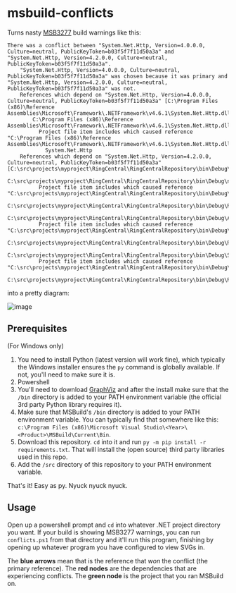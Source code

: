# msbuild-conflicts

Turns nasty [MSB3277](https://docs.microsoft.com/en-us/visualstudio/msbuild/errors/msb3277?view=vs-2022) build warnings like this:
```
There was a conflict between "System.Net.Http, Version=4.0.0.0, Culture=neutral, PublicKeyToken=b03f5f7f11d50a3a" and "System.Net.Http, Version=4.2.0.0, Culture=neutral, PublicKeyToken=b03f5f7f11d50a3a".
    "System.Net.Http, Version=4.0.0.0, Culture=neutral, PublicKeyToken=b03f5f7f11d50a3a" was chosen because it was primary and "System.Net.Http, Version=4.2.0.0, Culture=neutral, PublicKeyToken=b03f5f7f11d50a3a" was not.
    References which depend on "System.Net.Http, Version=4.0.0.0, Culture=neutral, PublicKeyToken=b03f5f7f11d50a3a" [C:\Program Files (x86)\Reference Assemblies\Microsoft\Framework\.NETFramework\v4.6.1\System.Net.Http.dll].
        C:\Program Files (x86)\Reference Assemblies\Microsoft\Framework\.NETFramework\v4.6.1\System.Net.Http.dll
          Project file item includes which caused reference "C:\Program Files (x86)\Reference Assemblies\Microsoft\Framework\.NETFramework\v4.6.1\System.Net.Http.dll".
            System.Net.Http
    References which depend on "System.Net.Http, Version=4.2.0.0, Culture=neutral, PublicKeyToken=b03f5f7f11d50a3a" [C:\src\projects\myproject\RingCentral\RingCentralRepository\bin\Debug\System.Net.Http.dll].
        C:\src\projects\myproject\RingCentral\RingCentralRepository\bin\Debug\netstandard.dll
          Project file item includes which caused reference "C:\src\projects\myproject\RingCentral\RingCentralRepository\bin\Debug\netstandard.dll".
            C:\src\projects\myproject\RingCentral\RingCentralRepository\bin\Debug\RingCentralRepository.dll
        C:\src\projects\myproject\RingCentral\RingCentralRepository\bin\Debug\Azure.Core.dll
          Project file item includes which caused reference "C:\src\projects\myproject\RingCentral\RingCentralRepository\bin\Debug\Azure.Core.dll".
            C:\src\projects\myproject\RingCentral\RingCentralRepository\bin\Debug\RingCentralRepository.dll
        C:\src\projects\myproject\RingCentral\RingCentralRepository\bin\Debug\System.Net.Http.Formatting.dll
          Project file item includes which caused reference "C:\src\projects\myproject\RingCentral\RingCentralRepository\bin\Debug\System.Net.Http.Formatting.dll".
            C:\src\projects\myproject\RingCentral\RingCentralRepository\bin\Debug\RingCentralRepository.dll			
```

into a pretty diagram:

![image](https://user-images.githubusercontent.com/8726792/186281382-421f2d7a-bf4d-4ab0-925c-fbf3d8a538a6.png)

## Prerequisites

(For Windows only)

1. You need to install Python (latest version will work fine), which typically the Windows installer ensures the `py` command is globally available. If not, you'll need to make sure it is.
1. Powershell
1. You'll need to download [GraphViz](https://www.graphviz.org/download/) and after the install make sure that the `/bin` directory is added to your PATH environment variable (the official 3rd party Python library requires it).
1. Make sure that MSBuild's `/bin` directory is added to your PATH environment variable. You can typically find that somewhere like this: `c:\Program Files (x86)\Microsoft Visual Studio\<Year>\<Product>\MSBuild\Current\Bin`.
1. Download this repository. `cd` into it and run `py -m pip install -r requirements.txt`. That will install the (open source) third party libraries used in this repo.
1. Add the `/src` directory of this repository to your PATH environment variable.

That's it! Easy as py. Nyuck nyuck nyuck.

## Usage

Open up a powershell prompt and `cd` into whatever .NET project directory you want. If your build is showing MSB3277 warnings, you can run `conflicts.ps1` from that directory and it'll run this program, finishing by opening up whatever program you have configured to view SVGs in.

The **blue arrows** mean that is the reference that _won_ the conflict (the primary reference). The **red nodes** are the dependencies that are experiencing conflicts. The **green node** is the project that you ran MSBuild on.
